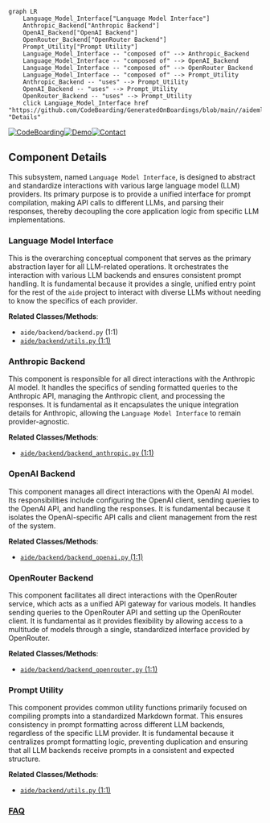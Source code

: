 ```mermaid
graph LR
    Language_Model_Interface["Language Model Interface"]
    Anthropic_Backend["Anthropic Backend"]
    OpenAI_Backend["OpenAI Backend"]
    OpenRouter_Backend["OpenRouter Backend"]
    Prompt_Utility["Prompt Utility"]
    Language_Model_Interface -- "composed of" --> Anthropic_Backend
    Language_Model_Interface -- "composed of" --> OpenAI_Backend
    Language_Model_Interface -- "composed of" --> OpenRouter_Backend
    Language_Model_Interface -- "composed of" --> Prompt_Utility
    Anthropic_Backend -- "uses" --> Prompt_Utility
    OpenAI_Backend -- "uses" --> Prompt_Utility
    OpenRouter_Backend -- "uses" --> Prompt_Utility
    click Language_Model_Interface href "https://github.com/CodeBoarding/GeneratedOnBoardings/blob/main//aideml/Language_Model_Interface.md" "Details"
```
[![CodeBoarding](https://img.shields.io/badge/Generated%20by-CodeBoarding-9cf?style=flat-square)](https://github.com/CodeBoarding/GeneratedOnBoardings)[![Demo](https://img.shields.io/badge/Try%20our-Demo-blue?style=flat-square)](https://www.codeboarding.org/demo)[![Contact](https://img.shields.io/badge/Contact%20us%20-%20contact@codeboarding.org-lightgrey?style=flat-square)](mailto:contact@codeboarding.org)

## Component Details

This subsystem, named `Language Model Interface`, is designed to abstract and standardize interactions with various large language model (LLM) providers. Its primary purpose is to provide a unified interface for prompt compilation, making API calls to different LLMs, and parsing their responses, thereby decoupling the core application logic from specific LLM implementations.

### Language Model Interface
This is the overarching conceptual component that serves as the primary abstraction layer for all LLM-related operations. It orchestrates the interaction with various LLM backends and ensures consistent prompt handling. It is fundamental because it provides a single, unified entry point for the rest of the `aide` project to interact with diverse LLMs without needing to know the specifics of each provider.


**Related Classes/Methods**:

- `aide/backend/backend.py` (1:1)
- <a href="https://github.com/WecoAI/aideml/blob/master/aide/backend/utils.py#L1-L1" target="_blank" rel="noopener noreferrer">`aide/backend/utils.py` (1:1)</a>


### Anthropic Backend
This component is responsible for all direct interactions with the Anthropic AI model. It handles the specifics of sending formatted queries to the Anthropic API, managing the Anthropic client, and processing the responses. It is fundamental as it encapsulates the unique integration details for Anthropic, allowing the `Language Model Interface` to remain provider-agnostic.


**Related Classes/Methods**:

- <a href="https://github.com/WecoAI/aideml/blob/master/aide/backend/backend_anthropic.py#L1-L1" target="_blank" rel="noopener noreferrer">`aide/backend/backend_anthropic.py` (1:1)</a>


### OpenAI Backend
This component manages all direct interactions with the OpenAI AI model. Its responsibilities include configuring the OpenAI client, sending queries to the OpenAI API, and handling the responses. It is fundamental because it isolates the OpenAI-specific API calls and client management from the rest of the system.


**Related Classes/Methods**:

- <a href="https://github.com/WecoAI/aideml/blob/master/aide/backend/backend_openai.py#L1-L1" target="_blank" rel="noopener noreferrer">`aide/backend/backend_openai.py` (1:1)</a>


### OpenRouter Backend
This component facilitates all direct interactions with the OpenRouter service, which acts as a unified API gateway for various models. It handles sending queries to the OpenRouter API and setting up the OpenRouter client. It is fundamental as it provides flexibility by allowing access to a multitude of models through a single, standardized interface provided by OpenRouter.


**Related Classes/Methods**:

- <a href="https://github.com/WecoAI/aideml/blob/master/aide/backend/backend_openrouter.py#L1-L1" target="_blank" rel="noopener noreferrer">`aide/backend/backend_openrouter.py` (1:1)</a>


### Prompt Utility
This component provides common utility functions primarily focused on compiling prompts into a standardized Markdown format. This ensures consistency in prompt formatting across different LLM backends, regardless of the specific LLM provider. It is fundamental because it centralizes prompt formatting logic, preventing duplication and ensuring that all LLM backends receive prompts in a consistent and expected structure.


**Related Classes/Methods**:

- <a href="https://github.com/WecoAI/aideml/blob/master/aide/backend/utils.py#L1-L1" target="_blank" rel="noopener noreferrer">`aide/backend/utils.py` (1:1)</a>




### [FAQ](https://github.com/CodeBoarding/GeneratedOnBoardings/tree/main?tab=readme-ov-file#faq)